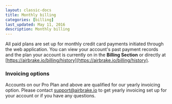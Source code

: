 ```yaml
---
layout: classic-docs
title: Monthly billing
categories: [billing]
last_updated: May 11, 2016
description: Monthly billing
---
```


All paid plans are set up for monthly credit card payments initiated through the
web application.  You can view your account's past payment records and the plan
your account is currently on in the **Billing Section** or directly at
[https://airbrake.io/billing/history](https://airbrake.io/billing/history).

### Invoicing options
Accounts on our Pro Plan and above are qualified for our
yearly invoicing option. Please contact support@airbrake.io to get yearly
invoicing set up for your account or if you have any questions.
